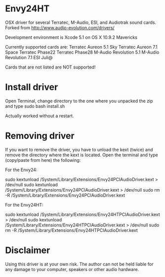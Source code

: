 Envy24HT
========

OSX driver for several Terratec, M-Audio, ESI, and Audiotrak sound cards.
Forked from http://www.audio-evolution.com/drivers/

Development environment is Xcode 5.1 on OS X 10.9.2 Mavericks


Currently supported cards are:
Terratec Aureon 5.1 Sky
Terratec Aureon 7.1 Space
Terratec Phase22
Terratec Phase28
M-Audio Revolution 5.1
M-Audio Revolution 7.1
ESI Juli@

Cards that are not listed are NOT supported!



Install driver
==============
Open Terminal, change directory to the one where you unpacked the zip and type sudo bash install.sh

Actually worked without a restart.



Removing driver
===============

If you want to remove the driver, you have to unload the kext (twice) and remove the directory where the kext is located. Open the terminal and type (copy/paste from here) the following:

For the Envy24:

sudo kextunload /System/Library/Extensions/Envy24PCIAudioDriver.kext > /dev/null
sudo kextunload /System/Library/Extensions/Envy24PCIAudioDriver.kext > /dev/null
sudo rm -R /System/Library/Extensions/Envy24PCIAudioDriver.kext

For the Envy24HT:

sudo kextunload /System/Library/Extensions/Envy24HTPCIAudioDriver.kext > /dev/null
sudo kextunload /System/Library/Extensions/Envy24HTPCIAudioDriver.kext > /dev/null
sudo rm -R /System/Library/Extensions/Envy24HTPCIAudioDriver.kext



Disclaimer
==========

Using this driver is at your own risk. The author can not be held liable for any damage to your computer, speakers or other audio hardware.
